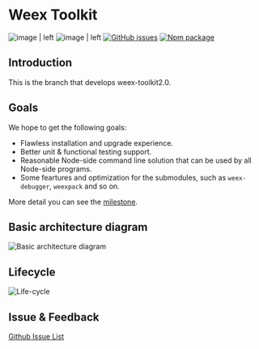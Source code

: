 # Weex Toolkit

![image | left](https://img.shields.io/badge/PRs-welcome-brightgreen.svg "")
![image | left](https://img.shields.io/badge/license-Apache--2.0-brightgreen.svg "")
[![GitHub issues](https://img.shields.io/github/issues/weexteam/weex-toolkit.svg)](https://github.com/weexteam/weex-toolkit/issues)
[![Npm package](https://img.shields.io/npm/dm/weex-toolkit.svg)](https://www.npmjs.com/package/weex-toolkit)

## Introduction

This is the branch that develops weex-toolkit2.0.

## Goals

We hope to get the following goals:

- Flawless installation and upgrade experience.
- Better unit & functional testing support.
- Reasonable Node-side command line solution that can be used by all Node-side programs.
- Some feartures and optimization for the submodules, such as `weex-debugger`, `weexpack` and so on.

More detail you can see the [milestone](https://github.com/weexteam/weex-toolkit/milestone).

## Basic architecture diagram

![Basic architecture diagram](https://img.alicdn.com/tfs/TB10GYeCAyWBuNjy0FpXXassXXa-743-585.png)

## Lifecycle

![Life-cycle](https://img.alicdn.com/tfs/TB1MHroCrSYBuNjSspiXXXNzpXa-678-1018.png)

## Issue & Feedback

 [Github Issue List](https://github.com/weexteam/weex-toolkit/issues)

